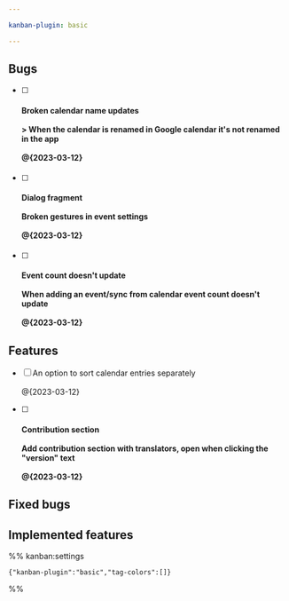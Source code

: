 ```yaml
---

kanban-plugin: basic

---
```


## Bugs

- [ ] #### Broken calendar name updates<br><br>> When the calendar is renamed in Google calendar it's not renamed in the app<br><br>@{2023-03-12}
- [ ] #### Dialog fragment<br><br>Broken gestures in event settings<br><br>@{2023-03-12}
- [ ] #### Event count doesn't update<br><br>When adding an event/sync from calendar event count doesn't update<br><br>@{2023-03-12}


## Features

- [ ] An option to sort calendar entries separately<br><br>@{2023-03-12}
- [ ] #### Contribution section<br><br>Add contribution section with translators, open when clicking the "version" text<br><br>@{2023-03-12}


## Fixed bugs



## Implemented features





%% kanban:settings
```
{"kanban-plugin":"basic","tag-colors":[]}
```
%%
